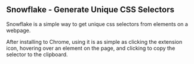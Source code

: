 Snowflake - Generate Unique CSS Selectors
---

Snowflake is a simple way to get unique css selectors from elements on a webpage.

After installing to Chrome, using it is as simple as clicking the extension icon, hovering over an element on the page, and clicking to copy the selector to the clipboard.
